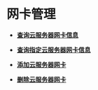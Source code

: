 # 网卡管理<a name="ecs_03_0800"></a>

-   **[查询云服务器网卡信息](查询云服务器网卡信息（OpenStack原生）.md)**  

-   **[查询指定云服务器网卡信息](查询指定云服务器网卡信息.md)**  

-   **[添加云服务器网卡](添加云服务器网卡.md)**  

-   **[删除云服务器网卡](删除云服务器网卡.md)**  


